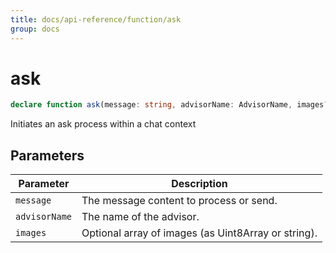 ```yaml
---
title: docs/api-reference/function/ask
group: docs
---
```


# ask

```ts
declare function ask(message: string, advisorName: AdvisorName, images?: Image[]): Promise<string>;
```

Initiates an ask process within a chat context

## Parameters

| Parameter | Description |
|-----------|-------------|
| `message` | The message content to process or send. |
| `advisorName` | The name of the advisor. |
| `images` | Optional array of images (as Uint8Array or string). |

